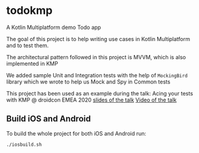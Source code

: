 # todokmp
A Kotlin Multiplatform demo Todo app

The goal of this project is to help writing use cases in Kotlin Multiplatform and to test them.

The architectural pattern followed in this project is MVVM, which is also implemented in KMP

We added sample Unit and Integration tests with the help of `MockingBird` library which we
wrote to help us Mock and Spy in Common tests

This project has been used as an example during the talk:
Acing your tests with KMP @ droidcon EMEA 2020
[slides of the talk](https://docs.google.com/presentation/d/1iRgLZvUj7b6eA_bPOAgOv1oxaJE9lID45yZpWt2X5kc/edit?usp=sharing)
[Video of the talk](https://www.droidcon.com/media-detail?video=470525677)

## Build iOS and Android

To build the whole project for both iOS and Android run:

```shell script
./iosbuild.sh
```
